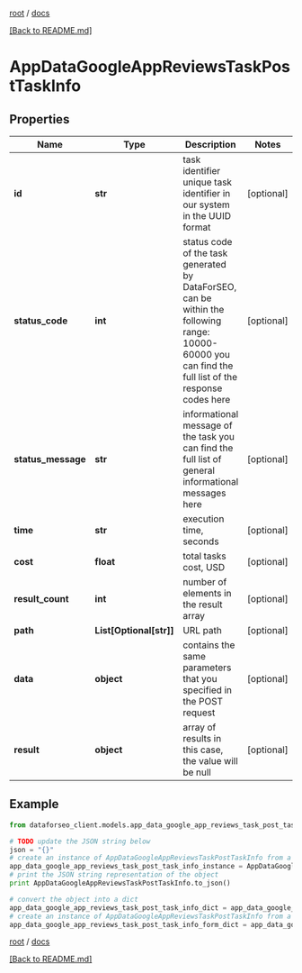 [root](./../ "root") / [docs](./ "docs")

[[Back to README.md]](./../README.md "[Back to README.md]")

# AppDataGoogleAppReviewsTaskPostTaskInfo

## Properties

Name | Type | Description | Notes
------------ | ------------- | ------------- | -------------
**id** | **str** | task identifier unique task identifier in our system in the UUID format | [optional]
**status_code** | **int** | status code of the task generated by DataForSEO, can be within the following range: 10000-60000 you can find the full list of the response codes here | [optional]
**status_message** | **str** | informational message of the task you can find the full list of general informational messages here | [optional]
**time** | **str** | execution time, seconds | [optional]
**cost** | **float** | total tasks cost, USD | [optional]
**result_count** | **int** | number of elements in the result array | [optional]
**path** | **List[Optional[str]]** | URL path | [optional]
**data** | **object** | contains the same parameters that you specified in the POST request | [optional]
**result** | **object** | array of results in this case, the value will be null | [optional]

## Example

```python
from dataforseo_client.models.app_data_google_app_reviews_task_post_task_info import AppDataGoogleAppReviewsTaskPostTaskInfo

# TODO update the JSON string below
json = "{}"
# create an instance of AppDataGoogleAppReviewsTaskPostTaskInfo from a JSON string
app_data_google_app_reviews_task_post_task_info_instance = AppDataGoogleAppReviewsTaskPostTaskInfo.from_json(json)
# print the JSON string representation of the object
print AppDataGoogleAppReviewsTaskPostTaskInfo.to_json()

# convert the object into a dict
app_data_google_app_reviews_task_post_task_info_dict = app_data_google_app_reviews_task_post_task_info_instance.to_dict()
# create an instance of AppDataGoogleAppReviewsTaskPostTaskInfo from a dict
app_data_google_app_reviews_task_post_task_info_form_dict = app_data_google_app_reviews_task_post_task_info.from_dict(app_data_google_app_reviews_task_post_task_info_dict)
```

  

[root](./../ "root") / [docs](./ "docs")

[[Back to README.md]](./../README.md "[Back to README.md]")